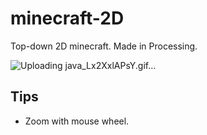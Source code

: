 # minecraft-2D
Top-down 2D minecraft. Made in Processing.

![Uploading java_Lx2XxlAPsY.gif…]()


## Tips
* Zoom with mouse wheel.
